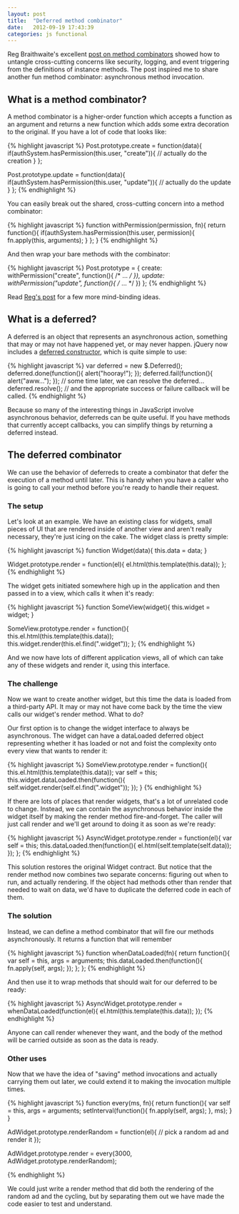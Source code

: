 ```yaml
---
layout: post
title:  "Deferred method combinator"
date:   2012-09-19 17:43:39
categories: js functional
---
```


<p>Reg Braithwaite's excellent <a href="https://github.com/raganwald/homoiconic/blob/master/2012/08/method-decorators-and-combinators-in-coffeescript.md">post on method combinators</a> showed how to untangle cross-cutting concerns like security, logging, and event triggering from the definitions of instance methods. The post inspired me to share another fun method combinator: asynchronous method invocation.</p>
<h2 id="whatIs">What is a method combinator?</h2>
<p>A method combinator is a higher-order function which accepts a function as an argument and returns a new function which adds some extra decoration to the original. If you have a lot of code that looks like:</p>

{% highlight javascript %}
Post.prototype.create = function(data){
  if(authSystem.hasPermission(this.user, "create")){
    // actually do the creation
  }
};

Post.prototype.update = function(data){
  if(authSystem.hasPermission(this.user, "update")){
    // actually do the update
  }
};
{% endhighlight %}

<p>You can easily break out the shared, cross-cutting concern into a method combinator:</p>

{% highlight javascript %}
function withPermission(permission, fn){
  return function(){
    if(authSystem.hasPermission(this.user, permission){
      fn.apply(this, arguments);
    }
  };
}
{% endhighlight %}

<p>And then wrap your bare methods with the combinator:</p>

{% highlight javascript %}
Post.prototype = {
  create: withPermission("create", function(){ /* ... */ }),
  update: withPermission("update", function(){ /* ... */ })
};
{% endhighlight %}

<p>Read <a href="https://github.com/raganwald/homoiconic/blob/master/2012/08/method-decorators-and-combinators-in-coffeescript.md">Reg's post</a> for a few more mind-binding ideas.</p>

<h2 id="deferred">What is a deferred?</h2>

<p>A deferred is an object that represents an asynchronous action, something that may or may not have happened yet, or may never happen. jQuery now includes a <a href="http://api.jquery.com/category/deferred-object/">deferred constructor</a>, which is quite simple to use:</p>

{% highlight javascript %}
var deferred = new $.Deferred();
deferred.done(function(){ alert("hooray!"); });
deferred.fail(function(){ alert("aww..."); });
// some time later, we can resolve the deferred...
deferred.resolve(); 
// and the appropriate success or failure callback will be called.
{% endhighlight %}

<p>Because so many of the interesting things in JavaScript involve asynchronous behavior, deferreds can be quite useful. If you have methods that currently accept callbacks, you can simplify things by returning a deferred instead.</p>
<h2 id="deferredCombinator">The deferred combinator</h2>
<p>We can use the behavior of deferreds to create a combinator that defer the execution of a method until later. This is handy when you have a caller who is going to call your method before you're ready to handle their request.</p>
<h3 id="theSetup">The setup</h3>
<p>Let's look at an example. We have an existing class for widgets, small pieces of UI that are rendered inside of another view and aren't really necessary, they're just icing on the cake. The widget class is pretty simple:</p>

{% highlight javascript %}
function Widget(data){
  this.data = data;
}

Widget.prototype.render = function(el){
  el.html(this.template(this.data));
};
{% endhighlight %}

<p>The widget gets initiated somewhere high up in the application and then passed in to a view, which calls it when it's ready:</p>

{% highlight javascript %}
function SomeView(widget){
  this.widget = widget;
}

SomeView.prototype.render = function(){
  this.el.html(this.template(this.data));
  this.widget.render(this.el.find(".widget"));
};
{% endhighlight %}


<p>And we now have lots of different application views, all of which can take any of these widgets and render it, using this interface.</p>
<h3 id="theChallenge">The challenge</h3>
<p>Now we want to create another widget, but this time the data is loaded from a third-party API. It may or may not have come back by the time the view calls our widget's render method. What to do?</p>
<p>Our first option is to change the widget interface to always be asynchronous. The widget can have a dataLoaded deferred object representing whether it has loaded or not and foist the complexity onto every view that wants to render it:</p>

{% highlight javascript %}
SomeView.prototype.render = function(){
  this.el.html(this.template(this.data));
  var self = this;
  this.widget.dataLoaded.then(function(){
    self.widget.render(self.el.find(".widget"));
  });
}
{% endhighlight %}


<p>If there are lots of places that render widgets, that's a lot of unrelated code to change. Instead, we can contain the asynchronous behavior inside the widget itself by making the render method fire-and-forget. The caller will just call render and we'll get around to doing it as soon as we're ready:</p>

{% highlight javascript %}
AsyncWidget.prototype.render = function(el){
  var self = this;
  this.dataLoaded.then(function(){
    el.html(self.template(self.data));
  });
};
{% endhighlight %}

<p>This solution restores the original Widget contract. But notice that the render method now combines two separate concerns: figuring out when to run, and actually rendering. If the object had methods other than render that needed to wait on data, we'd have to duplicate the deferred code in each of them.</p>
<h3 id="theSolution">The solution</h3>
<p>Instead, we can define a method combinator that will fire our methods asynchronously. It returns a function that will remember</p>

{% highlight javascript %}
function whenDataLoaded(fn){
  return function(){
    var self = this, args = arguments;
    this.dataLoaded.then(function(){
      fn.apply(self, args);
    });
  };
};
{% endhighlight %}


<p>And then use it to wrap methods that should wait for our deferred to be ready:</p>

{% highlight javascript %}
AsyncWidget.prototype.render = whenDataLoaded(function(el){
  el.html(this.template(this.data));
});
{% endhighlight %}


<p>Anyone can call render whenever they want, and the body of the method will be carried outside as soon as the data is ready.</p>
<h3 id="otherUses">Other uses</h3>
<p>Now that we have the idea of "saving" method invocations and actually carrying them out later, we could extend it to making the invocation multiple times.&nbsp;</p>

{% highlight javascript %}
function every(ms, fn){
  return function(){
    var self = this, args = arguments;
    setInterval(function(){
      fn.apply(self, args);
    }, ms);
  }
}

AdWidget.prototype.renderRandom = function(el){
  // pick a random ad and render it
});

AdWidget.prototype.render = every(3000, AdWidget.prototype.renderRandom);

{% endhighlight %}

<p>We could just write a render method that did both the rendering of the random ad and the cycling, but by separating them out we have made the code easier to test and understand.</p>